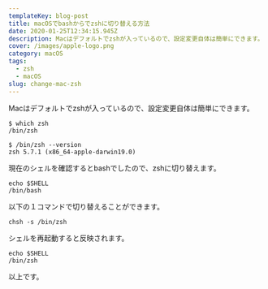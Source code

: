 ```yaml
---
templateKey: blog-post
title: macOSでbashからでzshに切り替える方法
date: 2020-01-25T12:34:15.945Z
description: Macはデフォルトでzshが入っているので、設定変更自体は簡単にできます。
cover: /images/apple-logo.png
category: macOS
tags:
  - zsh
  - macOS
slug: change-mac-zsh
---
```


Macはデフォルトでzshが入っているので、設定変更自体は簡単にできます。

```shell
$ which zsh
/bin/zsh
```

```shell
$ /bin/zsh --version
zsh 5.7.1 (x86_64-apple-darwin19.0)
```

現在のシェルを確認するとbashでしたので、zshに切り替えます。

```shell
echo $SHELL
/bin/bash
```

以下の１コマンドで切り替えることができます。
```shell
chsh -s /bin/zsh
```

シェルを再起動すると反映されます。

```shell
echo $SHELL
/bin/zsh
```

以上です。
